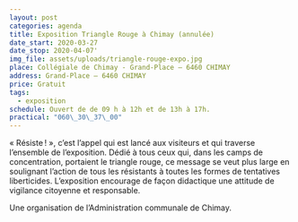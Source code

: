 ```yaml
---
layout: post
categories: agenda
title: Exposition Triangle Rouge à Chimay (annulée)
date_start: 2020-03-27
date_stop: 2020-04-07'
img_file: assets/uploads/triangle-rouge-expo.jpg
place: Collégiale de Chimay - Grand-Place – 6460 CHIMAY
address: Grand-Place – 6460 CHIMAY
price: Gratuit
tags:
  - exposition
schedule: Ouvert de de 09 h à 12h et de 13h à 17h.
practical: "060\_30\_37\_00"
---
```

«&nbsp;Résiste !&nbsp;», c’est l’appel qui est lancé aux visiteurs et qui traverse l’ensemble de l’exposition. Dédié à tous ceux qui, dans les camps de concentration, portaient le triangle rouge, ce message se veut plus large en soulignant l’action de tous les résistants à toutes les formes de tentatives liberticides. L’exposition encourage de façon didactique une attitude de vigilance citoyenne et responsable.

Une organisation de l’Administration communale de Chimay.
